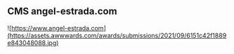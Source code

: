 ## CMS angel-estrada.com

![https://www.angel-estrada.com](https://assets.awwwards.com/awards/submissions/2021/09/6151c42f1889e843048088.jpg)
